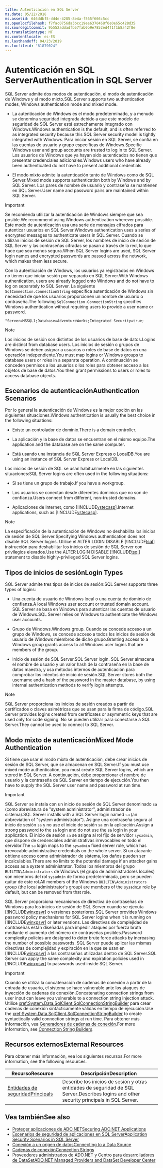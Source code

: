 ```yaml
---
title: Autenticación en SQL Server
ms.date: 05/22/2018
ms.assetid: 646ddbf5-dd4e-4285-8e4a-f565f666c5cc
ms.openlocfilehash: f7fac0756da3bcc19ee6370468f0e0e65c428d35
ms.sourcegitcommit: 9b552addadfb57fab0b9e7852ed4f1f1b8a42f8e
ms.translationtype: MT
ms.contentlocale: es-ES
ms.lasthandoff: 04/23/2019
ms.locfileid: "61879024"
---
```

# <a name="authentication-in-sql-server"></a><span data-ttu-id="e12f7-102">Autenticación en SQL Server</span><span class="sxs-lookup"><span data-stu-id="e12f7-102">Authentication in SQL Server</span></span>
<span data-ttu-id="e12f7-103">SQL Server admite dos modos de autenticación, el modo de autenticación de Windows y el modo mixto.</span><span class="sxs-lookup"><span data-stu-id="e12f7-103">SQL Server supports two authentication modes, Windows authentication mode and mixed mode.</span></span>  
  
-   <span data-ttu-id="e12f7-104">La autenticación de Windows es el modo predeterminado, y a menudo se denomina seguridad integrada debido a que este modelo de seguridad de SQL Server está estrechamente integrado con Windows.</span><span class="sxs-lookup"><span data-stu-id="e12f7-104">Windows authentication is the default, and is often referred to as integrated security because this SQL Server security model is tightly integrated with Windows.</span></span> <span data-ttu-id="e12f7-105">Para iniciar sesión en SQL Server, se confía en las cuentas de usuario y grupo específicas de Windows.</span><span class="sxs-lookup"><span data-stu-id="e12f7-105">Specific Windows user and group accounts are trusted to log in to SQL Server.</span></span> <span data-ttu-id="e12f7-106">Los usuarios de Windows que ya hayan sido autenticados no tienen que presentar credenciales adicionales.</span><span class="sxs-lookup"><span data-stu-id="e12f7-106">Windows users who have already been authenticated do not have to present additional credentials.</span></span>  
  
-   <span data-ttu-id="e12f7-107">El modo mixto admite la autenticación tanto de Windows como de SQL Server.</span><span class="sxs-lookup"><span data-stu-id="e12f7-107">Mixed mode supports authentication both by Windows and by SQL Server.</span></span> <span data-ttu-id="e12f7-108">Los pares de nombre de usuario y contraseña se mantienen en SQL Server.</span><span class="sxs-lookup"><span data-stu-id="e12f7-108">User name and password pairs are maintained within SQL Server.</span></span>  
  
> [!IMPORTANT]
>  <span data-ttu-id="e12f7-109">Se recomienda utilizar la autenticación de Windows siempre que sea posible.</span><span class="sxs-lookup"><span data-stu-id="e12f7-109">We recommend using Windows authentication wherever possible.</span></span> <span data-ttu-id="e12f7-110">Este modo de autenticación usa una serie de mensajes cifrados para autenticar usuarios en SQL Server.</span><span class="sxs-lookup"><span data-stu-id="e12f7-110">Windows authentication uses a series of encrypted messages to authenticate users in SQL Server.</span></span> <span data-ttu-id="e12f7-111">Cuando se utilizan inicios de sesión de SQL Server, los nombres de inicio de sesión de SQL Server y las contraseñas cifradas se pasan a través de la red, lo que hace que sea menos segura.</span><span class="sxs-lookup"><span data-stu-id="e12f7-111">When SQL Server logins are used, SQL Server login names and encrypted passwords are passed across the network, which makes them less secure.</span></span>  
  
 <span data-ttu-id="e12f7-112">Con la autenticación de Windows, los usuarios ya registrados en Windows no tienen que iniciar sesión por separado en SQL Server.</span><span class="sxs-lookup"><span data-stu-id="e12f7-112">With Windows authentication, users are already logged onto Windows and do not have to log on separately to SQL Server.</span></span> <span data-ttu-id="e12f7-113">La siguiente `SqlConnection.ConnectionString` especifica autenticación de Windows sin necesidad de que los usuarios proporcionen un nombre de usuario o contraseña.</span><span class="sxs-lookup"><span data-stu-id="e12f7-113">The following `SqlConnection.ConnectionString` specifies Windows authentication without requiring users to provide a user name or password.</span></span>  
  
```  
"Server=MSSQL1;Database=AdventureWorks;Integrated Security=true;  
```  
  
> [!NOTE]
>  <span data-ttu-id="e12f7-114">Los inicios de sesión son distintos de los usuarios de base de datos.</span><span class="sxs-lookup"><span data-stu-id="e12f7-114">Logins are distinct from database users.</span></span> <span data-ttu-id="e12f7-115">Los inicios de sesión o grupos de Windows se deben asignar a usuarios o roles de base de datos en una operación independiente.</span><span class="sxs-lookup"><span data-stu-id="e12f7-115">You must map logins or Windows groups to database users or roles in a separate operation.</span></span> <span data-ttu-id="e12f7-116">A continuación se conceden permisos a los usuarios o los roles para obtener acceso a los objetos de base de datos.</span><span class="sxs-lookup"><span data-stu-id="e12f7-116">You then grant permissions to users or roles to access database objects.</span></span>  
  
## <a name="authentication-scenarios"></a><span data-ttu-id="e12f7-117">Escenarios de autenticación</span><span class="sxs-lookup"><span data-stu-id="e12f7-117">Authentication Scenarios</span></span>  
 <span data-ttu-id="e12f7-118">Por lo general la autenticación de Windows es la mejor opción en las siguientes situaciones:</span><span class="sxs-lookup"><span data-stu-id="e12f7-118">Windows authentication is usually the best choice in the following situations:</span></span>  
  
-   <span data-ttu-id="e12f7-119">Existe un controlador de dominio.</span><span class="sxs-lookup"><span data-stu-id="e12f7-119">There is a domain controller.</span></span>  
  
-   <span data-ttu-id="e12f7-120">La aplicación y la base de datos se encuentran en el mismo equipo.</span><span class="sxs-lookup"><span data-stu-id="e12f7-120">The application and the database are on the same computer.</span></span>  
  
-   <span data-ttu-id="e12f7-121">Está usando una instancia de SQL Server Express o LocalDB.</span><span class="sxs-lookup"><span data-stu-id="e12f7-121">You are using an instance of SQL Server Express or LocalDB.</span></span>  
  
 <span data-ttu-id="e12f7-122">Los inicios de sesión de SQL se usan habitualmente en las siguientes situaciones:</span><span class="sxs-lookup"><span data-stu-id="e12f7-122">SQL Server logins are often used in the following situations:</span></span>  
  
-   <span data-ttu-id="e12f7-123">Si se tiene un grupo de trabajo.</span><span class="sxs-lookup"><span data-stu-id="e12f7-123">If you have a workgroup.</span></span>  
  
-   <span data-ttu-id="e12f7-124">Los usuarios se conectan desde diferentes dominios que no son de confianza.</span><span class="sxs-lookup"><span data-stu-id="e12f7-124">Users connect from different, non-trusted domains.</span></span>  
  
-   <span data-ttu-id="e12f7-125">Aplicaciones de Internet, como [!INCLUDE[vstecasp](../../../../../includes/vstecasp-md.md)].</span><span class="sxs-lookup"><span data-stu-id="e12f7-125">Internet applications, such as [!INCLUDE[vstecasp](../../../../../includes/vstecasp-md.md)].</span></span>  
  
> [!NOTE]
>  <span data-ttu-id="e12f7-126">La especificación de la autenticación de Windows no deshabilita los inicios de sesión de SQL Server.</span><span class="sxs-lookup"><span data-stu-id="e12f7-126">Specifying Windows authentication does not disable SQL Server logins.</span></span> <span data-ttu-id="e12f7-127">Utilice el ALTER LOGIN DISABLE [!INCLUDE[tsql](../../../../../includes/tsql-md.md)] instrucción para deshabilitar los inicios de sesión de SQL Server con privilegios elevados.</span><span class="sxs-lookup"><span data-stu-id="e12f7-127">Use the ALTER LOGIN DISABLE [!INCLUDE[tsql](../../../../../includes/tsql-md.md)] statement to disable highly-privileged SQL Server logins.</span></span>  
  
## <a name="login-types"></a><span data-ttu-id="e12f7-128">Tipos de inicios de sesión</span><span class="sxs-lookup"><span data-stu-id="e12f7-128">Login Types</span></span>  
 <span data-ttu-id="e12f7-129">SQL Server admite tres tipos de inicios de sesión:</span><span class="sxs-lookup"><span data-stu-id="e12f7-129">SQL Server supports three types of logins:</span></span>  
  
-   <span data-ttu-id="e12f7-130">Una cuenta de usuario de Windows local o una cuenta de dominio de confianza.</span><span class="sxs-lookup"><span data-stu-id="e12f7-130">A local Windows user account or trusted domain account.</span></span> <span data-ttu-id="e12f7-131">SQL Server se basa en Windows para autenticar las cuentas de usuario de Windows.</span><span class="sxs-lookup"><span data-stu-id="e12f7-131">SQL Server relies on Windows to authenticate the Windows user accounts.</span></span>  
  
-   <span data-ttu-id="e12f7-132">Grupo de Windows.</span><span class="sxs-lookup"><span data-stu-id="e12f7-132">Windows group.</span></span> <span data-ttu-id="e12f7-133">Cuando se concede acceso a un grupo de Windows, se concede acceso a todos los inicios de sesión de usuario de Windows miembros de dicho grupo.</span><span class="sxs-lookup"><span data-stu-id="e12f7-133">Granting access to a Windows group grants access to all Windows user logins that are members of the group.</span></span>  
  
-   <span data-ttu-id="e12f7-134">Inicio de sesión de SQL Server.</span><span class="sxs-lookup"><span data-stu-id="e12f7-134">SQL Server login.</span></span> <span data-ttu-id="e12f7-135">SQL Server almacena el nombre de usuario y un valor hash de la contraseña en la base de datos maestra, y usa métodos internos de autenticación para comprobar los intentos de inicio de sesión.</span><span class="sxs-lookup"><span data-stu-id="e12f7-135">SQL Server stores both the username and a hash of the password in the master database, by using internal authentication methods to verify login attempts.</span></span>  
  
> [!NOTE]
>  <span data-ttu-id="e12f7-136">SQL Server proporciona los inicios de sesión creados a partir de certificados o claves asimétricas que se usan para la firma de código.</span><span class="sxs-lookup"><span data-stu-id="e12f7-136">SQL Server provides logins created from certificates or asymmetric keys that are used only for code signing.</span></span> <span data-ttu-id="e12f7-137">No se pueden utilizar para conectarse a SQL Server.</span><span class="sxs-lookup"><span data-stu-id="e12f7-137">They cannot be used to connect to SQL Server.</span></span>  
  
## <a name="mixed-mode-authentication"></a><span data-ttu-id="e12f7-138">Modo mixto de autenticación</span><span class="sxs-lookup"><span data-stu-id="e12f7-138">Mixed Mode Authentication</span></span>  
 <span data-ttu-id="e12f7-139">Si tiene que usar el modo mixto de autenticación, debe crear inicios de sesión de SQL Server, que se almacenan en SQL Server.</span><span class="sxs-lookup"><span data-stu-id="e12f7-139">If you must use mixed mode authentication, you must create SQL Server logins, which are stored in SQL Server.</span></span> <span data-ttu-id="e12f7-140">A continuación, debe proporcionar el nombre de usuario y la contraseña de SQL Server en tiempo de ejecución.</span><span class="sxs-lookup"><span data-stu-id="e12f7-140">You then have to supply the SQL Server user name and password at run time.</span></span>  
  
> [!IMPORTANT]
>  <span data-ttu-id="e12f7-141">SQL Server se instala con un inicio de sesión de SQL Server denominado `sa` (como abreviatura de "system administrator", administrador de sistema).</span><span class="sxs-lookup"><span data-stu-id="e12f7-141">SQL Server installs with a SQL Server login named `sa` (an abbreviation of "system administrator").</span></span> <span data-ttu-id="e12f7-142">Asigne una contraseña segura al inicio de sesión `sa` y no use el inicio de sesión `sa` en la aplicación.</span><span class="sxs-lookup"><span data-stu-id="e12f7-142">Assign a strong password to the `sa` login and do not use the `sa` login in your application.</span></span> <span data-ttu-id="e12f7-143">El inicio de sesión `sa` se asigna al rol fijo de servidor `sysadmin`, que dispone de credenciales administrativas irrevocables en todo el servidor.</span><span class="sxs-lookup"><span data-stu-id="e12f7-143">The `sa` login maps to the `sysadmin` fixed server role, which has irrevocable administrative credentials on the whole server.</span></span> <span data-ttu-id="e12f7-144">Si un atacante obtiene acceso como administrador de sistema, los daños pueden ser incalculables.</span><span class="sxs-lookup"><span data-stu-id="e12f7-144">There are no limits to the potential damage if an attacker gains access as a system administrator.</span></span> <span data-ttu-id="e12f7-145">Todos los miembros del grupo `BUILTIN\Administrators` de Windows (el grupo de administradores locales) son miembros del rol `sysadmin` de forma predeterminada, pero se pueden quitar de este rol.</span><span class="sxs-lookup"><span data-stu-id="e12f7-145">All members of the Windows `BUILTIN\Administrators` group (the local administrator's group) are members of the `sysadmin` role by default, but can be removed from that role.</span></span>  
  
 <span data-ttu-id="e12f7-146">SQL Server proporciona mecanismos de directiva de contraseñas de Windows para los inicios de sesión de SQL Server cuando se ejecuta [!INCLUDE[winxpsvr](../../../../../includes/winxpsvr-md.md)] o versiones posteriores.</span><span class="sxs-lookup"><span data-stu-id="e12f7-146">SQL Server provides Windows password policy mechanisms for SQL Server logins when it is running on [!INCLUDE[winxpsvr](../../../../../includes/winxpsvr-md.md)] or later versions.</span></span> <span data-ttu-id="e12f7-147">Las directivas de complejidad de contraseñas están diseñadas para impedir ataques por fuerza bruta mediante el aumento del número de contraseñas posibles.</span><span class="sxs-lookup"><span data-stu-id="e12f7-147">Password complexity policies are designed to deter brute force attacks by increasing the number of possible passwords.</span></span> <span data-ttu-id="e12f7-148">SQL Server puede aplicar las mismas directivas de complejidad y expiración en la que se usan en [!INCLUDE[winxpsvr](../../../../../includes/winxpsvr-md.md)] a las contraseñas utilizadas dentro de SQL Server.</span><span class="sxs-lookup"><span data-stu-id="e12f7-148">SQL Server can apply the same complexity and expiration policies used in [!INCLUDE[winxpsvr](../../../../../includes/winxpsvr-md.md)] to passwords used inside SQL Server.</span></span>  
  
> [!IMPORTANT]
>  <span data-ttu-id="e12f7-149">Cuando se utiliza la concatenación de cadenas de conexión a partir de la entrada de usuario, el sistema se hace vulnerable ante los ataques de inyección de cadenas de conexión.</span><span class="sxs-lookup"><span data-stu-id="e12f7-149">Concatenating connection strings from user input can leave you vulnerable to a connection string injection attack.</span></span> <span data-ttu-id="e12f7-150">Utilice <xref:System.Data.SqlClient.SqlConnectionStringBuilder> para crear cadenas de conexión sintácticamente válidas en tiempo de ejecución.</span><span class="sxs-lookup"><span data-stu-id="e12f7-150">Use the <xref:System.Data.SqlClient.SqlConnectionStringBuilder> to create syntactically valid connection strings at run time.</span></span> <span data-ttu-id="e12f7-151">Para obtener más información, vea [Generadores de cadenas de conexión](../../../../../docs/framework/data/adonet/connection-string-builders.md).</span><span class="sxs-lookup"><span data-stu-id="e12f7-151">For more information, see [Connection String Builders](../../../../../docs/framework/data/adonet/connection-string-builders.md).</span></span>  
  
## <a name="external-resources"></a><span data-ttu-id="e12f7-152">Recursos externos</span><span class="sxs-lookup"><span data-stu-id="e12f7-152">External Resources</span></span>  
 <span data-ttu-id="e12f7-153">Para obtener más información, vea los siguientes recursos.</span><span class="sxs-lookup"><span data-stu-id="e12f7-153">For more information, see the following resources.</span></span>  
  
|<span data-ttu-id="e12f7-154">Recurso</span><span class="sxs-lookup"><span data-stu-id="e12f7-154">Resource</span></span>|<span data-ttu-id="e12f7-155">Descripción</span><span class="sxs-lookup"><span data-stu-id="e12f7-155">Description</span></span>|  
|--------------|-----------------|  
|[<span data-ttu-id="e12f7-156">Entidades de seguridad</span><span class="sxs-lookup"><span data-stu-id="e12f7-156">Principals</span></span>](/sql/relational-databases/security/authentication-access/principals-database-engine)|<span data-ttu-id="e12f7-157">Describe los inicios de sesión y otras entidades de seguridad de SQL Server.</span><span class="sxs-lookup"><span data-stu-id="e12f7-157">Describes logins and other security principals in SQL Server.</span></span>|  
  
## <a name="see-also"></a><span data-ttu-id="e12f7-158">Vea también</span><span class="sxs-lookup"><span data-stu-id="e12f7-158">See also</span></span>

- [<span data-ttu-id="e12f7-159">Proteger aplicaciones de ADO.NET</span><span class="sxs-lookup"><span data-stu-id="e12f7-159">Securing ADO.NET Applications</span></span>](../../../../../docs/framework/data/adonet/securing-ado-net-applications.md)
- [<span data-ttu-id="e12f7-160">Escenarios de seguridad de aplicaciones en SQL Server</span><span class="sxs-lookup"><span data-stu-id="e12f7-160">Application Security Scenarios in SQL Server</span></span>](../../../../../docs/framework/data/adonet/sql/application-security-scenarios-in-sql-server.md)
- [<span data-ttu-id="e12f7-161">Conexión a un origen de datos</span><span class="sxs-lookup"><span data-stu-id="e12f7-161">Connecting to a Data Source</span></span>](../../../../../docs/framework/data/adonet/connecting-to-a-data-source.md)
- [<span data-ttu-id="e12f7-162">Cadenas de conexión</span><span class="sxs-lookup"><span data-stu-id="e12f7-162">Connection Strings</span></span>](../../../../../docs/framework/data/adonet/connection-strings.md)
- [<span data-ttu-id="e12f7-163">Proveedores administrados de ADO.NET y Centro para desarrolladores de DataSet</span><span class="sxs-lookup"><span data-stu-id="e12f7-163">ADO.NET Managed Providers and DataSet Developer Center</span></span>](https://go.microsoft.com/fwlink/?LinkId=217917)
